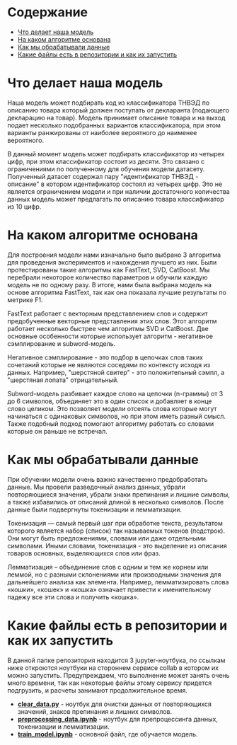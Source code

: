 # Содержание

- [Что делает наша модель](#task1)
- [На каком алгоритме основана](#task2)
- [Как мы обрабатывали данные](#task3)
- [Какие файлы есть в репозитории и как их запустить](#task4)

# Что делает наша модель <a class="anchor" id="task1"></a>
Наша модель может подбирать код из классификатора ТНВЭД по описанию товара который должен поступать от декларанта (подающего декларацию на товар). Модель принимает описание товара и на выход подает несколько подобранных вариантов классификатора, при этом варианты ранжированы от наиболее вероятного до наименее вероятного.  

В данный момент модель может подбирать классификатор из четырех цифр, при этом классификатор состоит из десяти. Это связано с ограничениями по полученному для обучения модели датасету. Полученный датасет содержал пару "идентификатор ТНВЭД - описание" в котором идентификатор состоял из четырех цифр. Это не является ограничением модели и при наличии достаточного количества данных модель может предлагать по описанию товара классификатор из 10 цифр.

# На каком алгоритме основана <a class="anchor" id="task2"></a>
Для построения модели нами изначально было выбрано 3 алгоритма для проведения экспериментов и нахождения лучшего из них. Были протестированы такие алгоритмы как FastText, SVD, CatBoost. Мы перебрали некоторое количество параметров и обучили каждую модель не по одному разу. В итоге, нами была выбрана модель на основе алгоритма FastText, так как она показала лучшие результаты по метрике F1.  

FastText работает с векторным представлением слов и содержит предобученные векторные представления этих слов. Этот алгоритм работает несколько быстрее чем алгоритмы SVD и CatBoost. Две основные особенности которые использует алгоритм - негативное сэмплирование и subword-модель.  

Негативное сэмплирование - это подбор в цепочках слов таких сочетаний которые не являются соседями по контексту исходя из данных. Например, "шерстяной свитер" - это положительный сэмпл, а "шерстяная лопата" отрицательный.  

Subword-модель разбивает каждое слово на цепочки (n-граммы) от 3 до 6 символов, объединяет это в один список и добавляет в конце слово целиком. Это позволяет модели отсеять слова которые могут начинаться с одинаковых символов, но при этом иметь разный смысл. Также подобный подход помогают алгоритму работать со словами которые он раньше не встречал.  

# Как мы обрабатывали данные <a class="anchor" id="task3"></a>
При обучении модели очень важно качественно предобработать данные. Мы провели разведочный анализ данных, убрали повторяющиеся значения, убрали знаки препинания и лишние символы, а также избавились от описаний длиной в несколько символов. После данные были подвергнуты токенизации и лемматизации.  

Токенизация — самый первый шаг при обработке текста, результатом которого является набор (список) так называемых токенов (подстрок). Они могут быть предложениями, словами или даже отдельными символами. Иными словами, токенизация - это выделение из описания товаров основных, выделяющихся слов или фраз.  

Лемматизация – объединение слов с одним и тем же корнем или леммой, но с разными склонениями или производными значения для дальнейшего анализа как элемента. Например, лемматизировать слова «кошки», «кошек» и «кошка» означает привести к именительному падежу все эти слова и получить «кошка».  

# Какие файлы есть в репозитории и как их запустить <a class="anchor" id="task4"></a>
В данной папке репозитория находится 3 jupyter-ноутбука, по ссылкам ниже откроются ноутбуки на стороннем сервисе collab в котором их можно запустить. Предупреждаем, что выполнение может занять очень много времени, так как некоторые файлы этому сервису придется подгрузить, и расчеты занимают продолжительное время.
- **[clear_data.py](https://github.com/Sekai-no-uragawa/aihack/blob/main/model/clear_data.ipynb)** - ноутбук для очистки данных от повторяющихся значений, знаков препинания и лишних символов.
- **[preprocessing_data.ipynb](https://github.com/Sekai-no-uragawa/aihack/blob/main/model/preprocessing_data.ipynb)** - ноутбук для препроцессинга данных, токенизации и лемматизации.
- **[train_model.ipynb](https://github.com/Sekai-no-uragawa/aihack/blob/main/model/train_model.ipynb)** - основной файл, где обучается модель.
